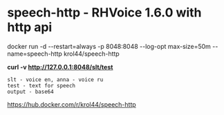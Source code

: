 # speech-http - RHVoice 1.6.0 with http api

docker run -d --restart=always -p 8048:8048 --log-opt max-size=50m --name=speech-http krol44/speech-http

**curl -v http://127.0.0.1:8048/slt/test**
```
slt - voice en, anna - voice ru
test - text for speech
output - base64
```

https://hub.docker.com/r/krol44/speech-http
